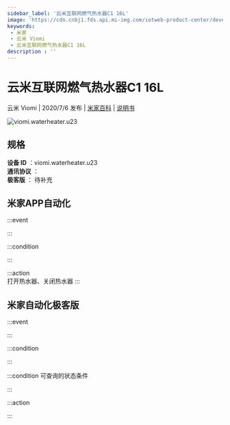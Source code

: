 ```yaml
---
sidebar_label: '云米互联网燃气热水器C1 16L'
image: 'https://cdn.cnbj1.fds.api.mi-img.com/iotweb-product-center/developer_1590559082520K4mKuU1i.png?GalaxyAccessKeyId=AKVGLQWBOVIRQ3XLEW&Expires=9223372036854775807&Signature=vkB3SqIHWI2wfxXFKsNuUh2MWnM='
keywords: 
 - 米家
 - 云米 Viomi
 - 云米互联网燃气热水器C1 16L
description : ''
---
```

# 云米互联网燃气热水器C1 16L

云米 Viomi | 2020/7/6 发布 | [米家百科](https://home.mi.com/webapp/content/baike/product/index.html?model=viomi.waterheater.u23) | [说明书](https://home.mi.com/views/introduction.html?model=viomi.waterheater.u23&region=cn)

![viomi.waterheater.u23](https://cdn.cnbj1.fds.api.mi-img.com/iotweb-product-center/developer_1590559082520K4mKuU1i.png?GalaxyAccessKeyId=AKVGLQWBOVIRQ3XLEW&Expires=9223372036854775807&Signature=vkB3SqIHWI2wfxXFKsNuUh2MWnM=)

## 规格  
> 
**设备 ID** ：viomi.waterheater.u23  
**通讯协议** ：  
**极客版**  ： 待补充 


## 米家APP自动化  

:::event  

:::

:::condition  

:::

:::action   
打开热水器、关闭热水器
:::

## 米家自动化极客版  

:::event  

:::

:::condition  

:::

:::condition 可查询的状态条件  

:::

:::action  

:::

        
